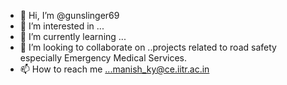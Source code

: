 - 👋 Hi, I’m @gunslinger69
- 👀 I’m interested in ...
- 🌱 I’m currently learning ...
- 💞️ I’m looking to collaborate on ..projects related to road safety especially Emergency Medical Services.
- 📫 How to reach me ...manish_ky@ce.iitr.ac.in

<!---
gunslinger69/gunslinger69 is a ✨ special ✨ repository because its `README.md` (this file) appears on your GitHub profile.
You can click the Preview link to take a look at your changes.
--->

